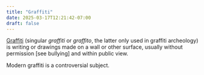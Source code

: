 ```yaml
---
title: "Graffiti"
date: 2025-03-17T12:21:42-07:00
draft: false
---
```



[Graffiti](https://en.wikipedia.org/wiki/Graffiti)
(singular _graffiti_ or _graffito_, the latter only used in
graffiti archeology) is writing or drawings made on a wall or other
surface, usually without permission [see bullying] and within public view.

Modern graffiti is a controversial subject. 

